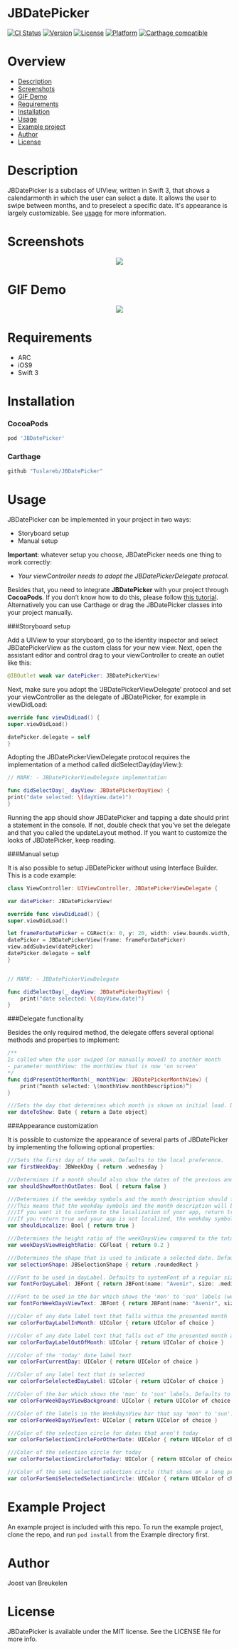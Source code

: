 # JBDatePicker

[![CI Status](http://img.shields.io/travis/Joost/JBDatePicker.svg?style=flat)](https://travis-ci.org/Joost/JBDatePicker)
[![Version](https://img.shields.io/cocoapods/v/JBDatePicker.svg?style=flat)](http://cocoapods.org/pods/JBDatePicker)
[![License](https://img.shields.io/cocoapods/l/JBDatePicker.svg?style=flat)](http://cocoapods.org/pods/JBDatePicker)
[![Platform](https://img.shields.io/cocoapods/p/JBDatePicker.svg?style=flat)](http://cocoapods.org/pods/JBDatePicker)
[![Carthage compatible](https://img.shields.io/badge/Carthage-compatible-4BC51D.svg?style=flat)](https://github.com/Carthage/Carthage)


Overview
==========
* [Description](https://github.com/Tuslareb/JBDatePicker#description)
* [Screenshots](https://github.com/Tuslareb/JBDatePicker#screenshots)
* [GIF Demo](https://github.com/Tuslareb/JBDatePicker#gif-demo)
* [Requirements](https://github.com/Tuslareb/JBDatePicker#requirements)
* [Installation](https://github.com/Tuslareb/JBDatePicker#installation)
* [Usage](https://github.com/Tuslareb/JBDatePicker#usage)
* [Example project](https://github.com/Tuslareb/JBDatePicker#example-project)
* [Author](https://github.com/Tuslareb/JBDatePicker#author)
* [License](https://github.com/Tuslareb/JBDatePicker#license)


Description
==========
JBDatePicker is a subclass of UIView, written in Swift 3, that shows a calendarmonth in which the user can select a date. It allows the user to swipe between months, and to preselect a specific date. It's appearance is largely customizable. See [usage](https://github.com/Tuslareb/JBDatePicker#usage) for more information.

Screenshots
==========
<p align="center">
<img src ="https://cloud.githubusercontent.com/assets/6486085/21187845/b2a4a15c-c219-11e6-986b-200610913bbc.png" />
</p>

GIF Demo
==========
<p align="center">
<img src ="https://cloud.githubusercontent.com/assets/6486085/21189208/3b99353c-c21e-11e6-9f39-b8901f848bd7.gif" />
</p>

Requirements
==========
* ARC
* iOS9
* Swift 3

Installation
==========
<h3> CocoaPods </h3>

```ruby
pod 'JBDatePicker'
```
<h3> Carthage </h3>

```ruby
github "Tuslareb/JBDatePicker"
```
Usage
==========
JBDatePicker can be implemented in your project in two ways:
* Storyboard setup
* Manual setup

**Important**: whatever setup you choose, JBDatePicker needs one thing to work correctly:
+ *Your viewController needs to adopt the JBDatePickerDelegate protocol.*

Besides that, you need to integrate **JBDatePicker** with your project through **CocoaPods**. If you don’t know how to do this, please follow [this tutorial](https://guides.cocoapods.org/using/getting-started.html "CocoaPods Guides - Getting Started"). Alternatively you can use Carthage or drag the JBDatePicker classes into your project manually. 

###Storyboard setup

Add a UIView to your storyboard, go to the identity inspector and select JBDatePickerView as the custom class for your new view. Next, open the assistant editor and control drag to your viewController to create an outlet like this:

```swift
@IBOutlet weak var datePicker: JBDatePickerView!
```

Next, make sure you adopt the ‘JBDatePickerViewDelegate’ protocol and set your viewController as the delegate of JBDatePicker, for example in viewDidLoad:

```swift
override func viewDidLoad() {
super.viewDidLoad()

datePicker.delegate = self
}
```

Adopting the JBDatePickerViewDelegate protocol requires the implementation of a method called didSelectDay(dayView:):

```swift
// MARK: - JBDatePickerViewDelegate implementation

func didSelectDay(_ dayView: JBDatePickerDayView) {
print("date selected: \(dayView.date)")
}
```

Running the app should show JBDatePicker and tapping a date should print a statement in the console. If not, double check that you’ve set the delegate and that you called the updateLayout method. If you want to customize the looks of JBDatePicker, keep reading. 

###Manual setup

It is also possible to setup JBDatePicker without using Interface Builder. This is a code example: 

```swift
class ViewController: UIViewController, JBDatePickerViewDelegate {

var datePicker: JBDatePickerView!

override func viewDidLoad() {
super.viewDidLoad()

let frameForDatePicker = CGRect(x: 0, y: 20, width: view.bounds.width, height: 250)
datePicker = JBDatePickerView(frame: frameForDatePicker)
view.addSubview(datePicker)
datePicker.delegate = self  
}


// MARK: - JBDatePickerViewDelegate

func didSelectDay(_ dayView: JBDatePickerDayView) {
    print("date selected: \(dayView.date)")
}
```

###Delegate functionality

Besides the only required method, the delegate offers several optional methods and properties to implement:

```swift
/**
Is called when the user swiped (or manually moved) to another month
- parameter monthView: the monthView that is now 'on screen'
*/
func didPresentOtherMonth(_ monthView: JBDatePickerMonthView) {
    print(“month selected: \(monthView.monthDescription)”)
}

///Sets the day that determines which month is shown on initial load. Defaults to the current date.
var dateToShow: Date { return a Date object}
```

###Appearance customization

It is possible to customize the appearance of several parts of JBDatePicker by implementing the following optional properties:

```swift
///Sets the first day of the week. Defaults to the local preference.
var firstWeekDay: JBWeekDay { return .wednesday }

///Determines if a month should also show the dates of the previous and next month. Defaults to true.
var shouldShowMonthOutDates: Bool { return false }

///Determines if the weekday symbols and the month description should follow available localizations. Defaults to false. 
///This means that the weekday symbols and the month description will be in the same language as the device language. 
///If you want it to conform to the localization of your app, return true here. 
///If you return true and your app is not localized, the weekday symbols and the month description will be in the development language.
var shouldLocalize: Bool { return true }

///Determines the height ratio of the weekDaysView compared to the total height. Defaults to 0.1 (10%).
var weekDaysViewHeightRatio: CGFloat { return 0.2 }

///Determines the shape that is used to indicate a selected date. Defaults to a circular shape. 
var selectionShape: JBSelectionShape { return .roundedRect }

///Font to be used in dayLabel. Defaults to systemFont of a regular size.
var fontForDayLabel: JBFont { return JBFont(name: "Avenir", size: .medium) }

///Font to be used in the bar which shows the 'mon' to 'sun' labels (weekdaysView). Defaults to systemFont of a regular size.
var fontForWeekDaysViewText: JBFont { return JBFont(name: "Avenir", size: .medium) }

///Color of any date label text that falls within the presented month
var colorForDayLabelInMonth: UIColor { return UIColor of choice }

///Color of any date label text that falls out of the presented month and is part of the next or previous (but not presented) month
var colorForDayLabelOutOfMonth: UIColor { return UIColor of choice }

///Color of the 'today' date label text
var colorForCurrentDay: UIColor { return UIColor of choice }

///Color of any label text that is selected
var colorForSelelectedDayLabel: UIColor { return UIColor of choice }

///Color of the bar which shows the 'mon' to 'sun' labels. Defaults to green. 
var colorForWeekDaysViewBackground: UIColor { return UIColor of choice }

///Color of the labels in the WeekdaysView bar that say 'mon' to 'sun'. Defaults to white.
var colorForWeekDaysViewText: UIColor { return UIColor of choice }

///Color of the selection circle for dates that aren't today
var colorForSelectionCircleForOtherDate: UIColor { return UIColor of choice }

///Color of the selection circle for today
var colorForSelectionCircleForToday: UIColor { return UIColor of choice }

///Color of the semi selected selection circle (that shows on a long press)
var colorForSemiSelectedSelectionCircle: UIColor { return UIColor of choice }
```

Example Project
==========
An example project is included with this repo. To run the example project, clone the repo, and run `pod install` from the Example directory first.

Author
==========
Joost van Breukelen

License
==========
JBDatePicker is available under the MIT license. See the LICENSE file for more info.
